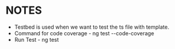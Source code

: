 # NOTES
- Testbed is used when we want to test the ts file with template.
- Command for code coverage - ng test --code-coverage 
- Run Test - ng test
